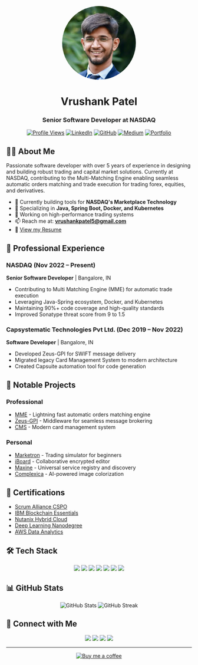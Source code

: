 <div align="center">
  <img src="img/profile-pic.jpg" alt="Vrushank Patel" width="200" style="border-radius: 50%"/>
  
  # Vrushank Patel
  
  ### Senior Software Developer at NASDAQ
  
  [![Profile Views](https://komarev.com/ghpvc/?username=vrushankpatel&label=Profile%20views&color=0e75b6&style=flat)](https://github.com/VrushankPatel)
  [![LinkedIn](https://img.shields.io/badge/LinkedIn-Connect-blue?style=flat&logo=linkedin)](https://www.linkedin.com/in/vrushank-patel-69b682180/)
  [![GitHub](https://img.shields.io/badge/GitHub-Follow-black?style=flat&logo=github)](https://github.com/VrushankPatel)
  [![Medium](https://img.shields.io/badge/Medium-Follow-black?style=flat&logo=medium)](https://vrushankpatel5.medium.com/)
  [![Portfolio](https://img.shields.io/badge/Portfolio-Visit-green?style=flat&logo=web)](https://vrushankpatel.github.io/)
</div>

## 👨‍💻 About Me

Passionate software developer with over 5 years of experience in designing and building robust trading and capital market solutions. Currently at NASDAQ, contributing to the Multi-Matching Engine enabling seamless automatic orders matching and trade execution for trading forex, equities, and derivatives.

- 🔭 Currently building tools for **NASDAQ's Marketplace Technology**
- 🌱 Specializing in **Java, Spring Boot, Docker, and Kubernetes**
- 💼 Working on high-performance trading systems
- 📫 Reach me at: **vrushankpatel5@gmail.com**
- 📄 [View my Resume](https://vrushankpatel.github.io/Resume/Vrushank_Resume.pdf)

## 🏢 Professional Experience

### NASDAQ (Nov 2022 – Present)
**Senior Software Developer** | Bangalore, IN
- Contributing to Multi Matching Engine (MME) for automatic trade execution
- Leveraging Java-Spring ecosystem, Docker, and Kubernetes
- Maintaining 90%+ code coverage and high-quality standards
- Improved Sonatype threat score from 9 to 1.5

### Capsystematic Technologies Pvt Ltd. (Dec 2019 – Nov 2022)
**Software Developer** | Bangalore, IN
- Developed Zeus-GPI for SWIFT message delivery
- Migrated legacy Card Management System to modern architecture
- Created Capsuite automation tool for code generation

## 🚀 Notable Projects

### Professional
- [MME](https://www.nasdaq.com/solutions/fintech/marketplace-technology/exchange-matching) - Lightning fast automatic orders matching engine
- [Zeus-GPI](https://www.capsys.hu/Zeus_GPI) - Middleware for seamless message brokering
- [CMS](https://capsys-europe.com/Card_Management_System) - Modern card management system

### Personal
- [Marketron](https://vrushankpatel.github.io/Marketron) - Trading simulator for beginners
- [iBoard](https://iboard-x.web.app/) - Collaborative encrypted editor
- [Maxine](https://maxine.readthedocs.io/) - Universal service registry and discovery
- [Complexica](https://vrushankpatel.github.io/Complexica-Server/) - AI-powered image colorization

## 🏅 Certifications

- [Scrum Alliance CSPO](https://bcert.me/sefawhitn)
- [IBM Blockchain Essentials](https://courses.cognitiveclass.ai/certificates/e73685d94f344d92b329712d7dceac5c)
- [Nutanix Hybrid Cloud](https://drive.google.com/file/d/1rgkx3sx-quvh7SUVxVdWT5iELAWM5b4y/view)
- [Deep Learning Nanodegree](https://graduation.udacity.com/confirm/EL966DFN)
- [AWS Data Analytics](https://drive.google.com/file/d/1-ory7-vSeIpgnFXzP_oDQGzHQf8yJiV5/view)

## 🛠️ Tech Stack

<p align="center">
  <img src="https://img.shields.io/badge/Java-ED8B00?style=for-the-badge&logo=java&logoColor=white"/>
  <img src="https://img.shields.io/badge/Spring-6DB33F?style=for-the-badge&logo=spring&logoColor=white"/>
  <img src="https://img.shields.io/badge/Python-3776AB?style=for-the-badge&logo=python&logoColor=white"/>
  <img src="https://img.shields.io/badge/Docker-2496ED?style=for-the-badge&logo=docker&logoColor=white"/>
  <img src="https://img.shields.io/badge/Kubernetes-326CE5?style=for-the-badge&logo=kubernetes&logoColor=white"/>
  <img src="https://img.shields.io/badge/AWS-232F3E?style=for-the-badge&logo=amazon-aws&logoColor=white"/>
  <img src="https://img.shields.io/badge/Git-F05032?style=for-the-badge&logo=git&logoColor=white"/>
</p>

## 📊 GitHub Stats

<div align="center">
  <img src="https://github-readme-stats.vercel.app/api?username=vrushankpatel&show_icons=true&theme=radical" alt="GitHub Stats" />
  <img src="https://github-readme-streak-stats.herokuapp.com/?user=vrushankpatel&theme=radical" alt="GitHub Streak" />
</div>

## 🤝 Connect with Me

<p align="center">
  <a href="https://linkedin.com/in/vrushank-patel-69b682180"><img src="https://img.shields.io/badge/LinkedIn-0077B5?style=for-the-badge&logo=linkedin&logoColor=white"/></a>
  <a href="https://github.com/VrushankPatel"><img src="https://img.shields.io/badge/GitHub-100000?style=for-the-badge&logo=github&logoColor=white"/></a>
  <a href="mailto:vrushankpatel5@gmail.com"><img src="https://img.shields.io/badge/Email-D14836?style=for-the-badge&logo=gmail&logoColor=white"/></a>
  <a href="https://vrushankpatel5.medium.com/"><img src="https://img.shields.io/badge/Medium-12100E?style=for-the-badge&logo=medium&logoColor=white"/></a>
</p>

---

<p align="center">
  <a href="https://www.buymeacoffee.com/vrushankpatel"><img src="https://cdn.buymeacoffee.com/buttons/v2/default-yellow.png" height="50" alt="Buy me a coffee"/></a>
</p>
